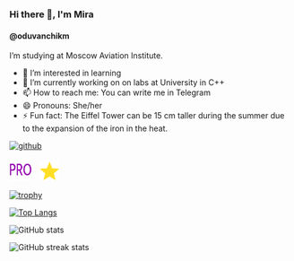 ### Hi there 👋, I'm Mira 
#### @oduvanchikm
I’m studying at Moscow Aviation Institute.

- 👀 I’m interested in learning
- 🔭 I’m currently working on on labs at University in C++ 
- 📫 How to reach me: You can write me in Telegram 
- 😄 Pronouns: She/her 
- ⚡ Fun fact: The Eiffel Tower can be 15 cm taller during the summer due to the expansion of the iron in the heat. 


[<img src='https://cdn.jsdelivr.net/npm/simple-icons@3.0.1/icons/github.svg' alt='github' height='40'>](https://github.com/oduvanchikm)  

<a href='https://github.com/pricing'><img src='https://raw.githubusercontent.com/acervenky/animated-github-badges/master/assets/pro.gif' width='40' height='40'></a> <a href='https://stars.github.com/'><img src='https://raw.githubusercontent.com/acervenky/animated-github-badges/master/assets/starbadge.gif' width='35' height='35'></a> 

[![trophy](https://github-profile-trophy.vercel.app/?username=oduvanchikm)](https://github.com/ryo-ma/github-profile-trophy)

[![Top Langs](https://github-readme-stats.vercel.app/api/top-langs/?username=oduvanchikm)](https://github.com/anuraghazra/github-readme-stats)

![GitHub stats](https://github-readme-stats.vercel.app/api?username=oduvanchikm&show_icons=true)  

![GitHub streak stats](https://streak-stats.demolab.com/?user=oduvanchikm)  



